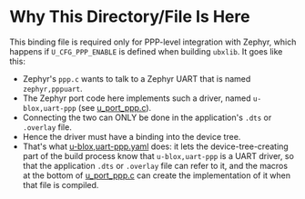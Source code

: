 # Why This Directory/File Is Here
This binding file is required only for PPP-level integration with Zephyr, which happens if `U_CFG_PPP_ENABLE` is defined when building `ubxlib`.  It goes like this:

- Zephyr's `ppp.c` wants to talk to a Zephyr UART that is named `zephyr,pppuart`.
- The Zephyr port code here implements such a driver, named `u-blox,uart-ppp` (see [u_port_ppp.c](../../src/u_port_ppp.c)).
- Connecting the two can ONLY be done in the application's `.dts` or `.overlay` file.
- Hence the driver must have a binding into the device tree.
- That's what [u-blox,uart-ppp.yaml](u-blox,uart-ppp.yaml) does: it lets the device-tree-creating part of the build process know that `u-blox,uart-ppp` is a UART driver, so that the application `.dts` or `.overlay` file can refer to it, and the macros at the bottom of [u_port_ppp.c](../../src/u_port_ppp.c) can create the implementation of it when that file is compiled.